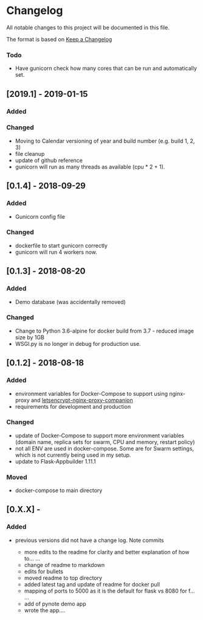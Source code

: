 # Changelog
All notable changes to this project will be documented in this file.

The format is based on [Keep a Changelog](https://keepachangelog.com/en/1.0.0/) 

### Todo
* Have gunicorn check how many cores that can be run and automatically set.

## [2019.1] - 2019-01-15
### Added

### Changed
* Moving to Calendar versioning of year and build number (e.g. build 1, 2, 3)
* file cleanup
* update of github reference
* gunicorn will run as many threads as available (cpu * 2 + 1).

## [0.1.4] - 2018-09-29
### Added
* Gunicorn config file

### Changed
*  dockerfile to start gunicorn correctly
* gunicorn will run 4 workers now.



## [0.1.3] - 2018-08-20
### Added
* Demo database (was accidentally removed)

### Changed
* Change to Python 3.6-alpine for docker build from 3.7 - reduced image size by 1GB
* WSGI.py is no longer in debug for production use. 

## [0.1.2] - 2018-08-18
### Added
* environment variables for Docker-Compose to support using nginx-proxy and [letsencrypt-nginx-proxy-companion](https://hub.docker.com/r/jrcs/letsencrypt-nginx-proxy-companion/)
* requirements for development and production

### Changed
* update of Docker-Compose to support more environment variables (domain name, replica sets for swarm, CPU and memory, restart policy)
* not all ENV are used in docker-compose. Some are for Swarm settings, which is not currently being used in my setup.
* update to Flask-Appbuilder 1.11.1

### Moved
- docker-compose to main directory

## [0.X.X] - 
### Added
- previous versions did not have a change log. Note commits

    * more edits to the readme for clarity and better explanation of how to…  …
    * change of readme to markdown
    * edits for bullets
    * moved readme to top directory
    * added latest tag and update of readme for docker pull
    * mapping of ports to 5000 as it is the default for flask vs 8080 for f…  …
    * add of pynote demo app
    * wrote the app....
